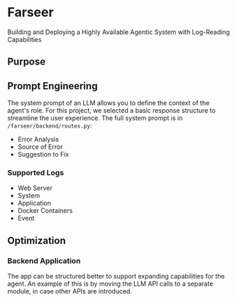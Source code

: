 # Farseer

Building and Deploying a Highly Available Agentic System with Log-Reading Capabilities

## Purpose

## Prompt Engineering

The system prompt of an LLM allows you to define the context of the agent's role. For this project, we selected a basic response structure to streamline the user experience. The full system prompt is in `/farseer/backend/routes.py`:

- Error Analysis
- Source of Error
- Suggestion to Fix

### Supported Logs

- Web Server
- System
- Application
- Docker Containers
- Event

## Optimization

### Backend Application

The app can be structured better to support expanding capabilities for the agent. An example of this is by moving the LLM API calls to a separate module, in case other APIs are introduced.
